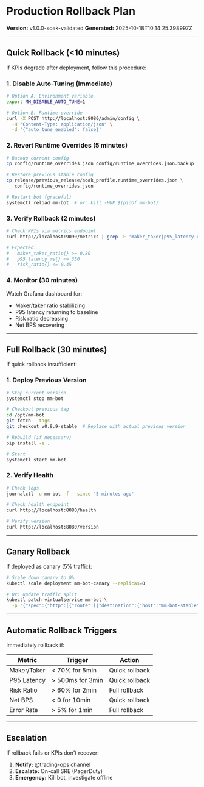 # Production Rollback Plan

**Version:** v1.0.0-soak-validated
**Generated:** 2025-10-18T10:14:25.398997Z

---

## Quick Rollback (<10 minutes)

If KPIs degrade after deployment, follow this procedure:

### 1. Disable Auto-Tuning (Immediate)

```bash
# Option A: Environment variable
export MM_DISABLE_AUTO_TUNE=1

# Option B: Runtime override
curl -X POST http://localhost:8080/admin/config \
  -H "Content-Type: application/json" \
  -d '{"auto_tune_enabled": false}'
```

### 2. Revert Runtime Overrides (5 minutes)

```bash
# Backup current config
cp config/runtime_overrides.json config/runtime_overrides.json.backup

# Restore previous stable config
cp release/previous_release/soak_profile.runtime_overrides.json \
   config/runtime_overrides.json

# Restart bot (graceful)
systemctl reload mm-bot  # or: kill -HUP $(pidof mm-bot)
```

### 3. Verify Rollback (2 minutes)

```bash
# Check KPIs via metrics endpoint
curl http://localhost:9090/metrics | grep -E 'maker_taker|p95_latency|risk_ratio'

# Expected:
#   maker_taker_ratio{} >= 0.80
#   p95_latency_ms{} <= 350
#   risk_ratio{} <= 0.45
```

### 4. Monitor (30 minutes)

Watch Grafana dashboard for:
- Maker/taker ratio stabilizing
- P95 latency returning to baseline
- Risk ratio decreasing
- Net BPS recovering

---

## Full Rollback (30 minutes)

If quick rollback insufficient:

### 1. Deploy Previous Version

```bash
# Stop current version
systemctl stop mm-bot

# Checkout previous tag
cd /opt/mm-bot
git fetch --tags
git checkout v0.9.9-stable  # Replace with actual previous version

# Rebuild (if necessary)
pip install -e .

# Start
systemctl start mm-bot
```

### 2. Verify Health

```bash
# Check logs
journalctl -u mm-bot -f --since '5 minutes ago'

# Check health endpoint
curl http://localhost:8080/health

# Verify version
curl http://localhost:8080/version
```

---

## Canary Rollback

If deployed as canary (5% traffic):

```bash
# Scale down canary to 0%
kubectl scale deployment mm-bot-canary --replicas=0

# Or: update traffic split
kubectl patch virtualservice mm-bot \
  -p '{"spec":{"http":[{"route":[{"destination":{"host":"mm-bot-stable","weight":100}}]}]}}'
```

---

## Automatic Rollback Triggers

Immediately rollback if:

| Metric | Trigger | Action |
|--------|---------|--------|
| Maker/Taker | < 70% for 5min | Quick rollback |
| P95 Latency | > 500ms for 3min | Quick rollback |
| Risk Ratio | > 60% for 2min | Full rollback |
| Net BPS | < 0 for 10min | Quick rollback |
| Error Rate | > 5% for 1min | Full rollback |

---

## Escalation

If rollback fails or KPIs don't recover:

1. **Notify:** @trading-ops channel
2. **Escalate:** On-call SRE (PagerDuty)
3. **Emergency:** Kill bot, investigate offline
